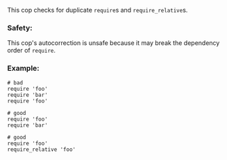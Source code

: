 This cop checks for duplicate `require`s and `require_relative`s.

### Safety:

This cop's autocorrection is unsafe because it may break the dependency order
of `require`.

### Example:
    # bad
    require 'foo'
    require 'bar'
    require 'foo'

    # good
    require 'foo'
    require 'bar'

    # good
    require 'foo'
    require_relative 'foo'
